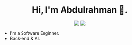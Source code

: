 <h1 align="center">Hi, I'm Abdulrahman 👋.</h1>
<p align="center">
    <a href="https://www.linkedin.com/in/a-alassaf/"><img src="https://img.shields.io/badge/linkedin-%230177B5?style=flat&logo=linkedin&logoColor=white"/></a>
    <a href="https://x.com/abdulrahman_3sf"><img src="https://img.shields.io/badge/twitter-%23000000?style=flat&logo=X&logoColor=white"/></a>
  </p>

- I'm a Software Enginner.
- Back-end & AI.
